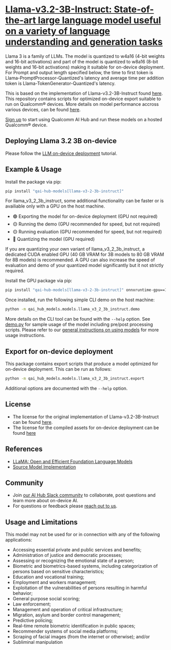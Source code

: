 # [Llama-v3.2-3B-Instruct: State-of-the-art large language model useful on a variety of language understanding and generation tasks](https://aihub.qualcomm.com/models/llama_v3_2_3b_instruct)

Llama 3 is a family of LLMs. The model is quantized to w4a16 (4-bit weights and 16-bit activations) and part of the model is quantized to w8a16 (8-bit weights and 16-bit activations) making it suitable for on-device deployment. For Prompt and output length specified below, the time to first token is Llama-PromptProcessor-Quantized's latency and average time per addition token is Llama-TokenGenerator-Quantized's latency.

This is based on the implementation of Llama-v3.2-3B-Instruct found [here](https://huggingface.co/meta-llama/Llama-3.2-3B-Instruct/). This repository contains scripts for optimized on-device
export suitable to run on Qualcomm® devices. More details on model performance
accross various devices, can be found [here](https://aihub.qualcomm.com/models/llama_v3_2_3b_instruct).

[Sign up](https://myaccount.qualcomm.com/signup) to start using Qualcomm AI Hub and run these models on a hosted Qualcomm® device.

## Deploying Llama 3.2 3B on-device

Please follow the [LLM on-device deployment](https://github.com/quic/ai-hub-apps/tree/main/tutorials/llm_on_genie) tutorial.



## Example & Usage

Install the package via pip:
```bash
pip install "qai-hub-models[llama-v3-2-3b-instruct]"
```

For llama_v3_2_3b_instruct, some additional functionality can be faster or is availiable
only with a GPU on the host machine.

- 🟢 Exporting the model for on-device deployment (GPU not required)
- 🟡 Running the demo (GPU recommended for speed, but not required)
- 🟡 Running evaluation (GPU recommended for speed, but not required)
- 🔴 Quantizing the model (GPU required)

If you are quantizing your own variant of llama_v3_2_3b_instruct, a dedicated CUDA enabled
GPU (40 GB VRAM for 3B models to 80 GB VRAM for 8B models) is recommended. A GPU
can also increase the speed of evaluation and demo of your quantized model
significantly but it not strictly required.

Install the GPU package via pip:
```bash
pip install "qai-hub-models[llama-v3-2-3b-instruct]" onnxruntime-gpu==1.22 https://github.com/quic/aimet/releases/download/2.14.0/aimet_onnx-2.14.0+cu121-cp310-cp310-manylinux_2_34_x86_64.whl -f https://download.pytorch.org/whl/torch_stable.html
```



Once installed, run the following simple CLI demo on the host machine:

```bash
python -m qai_hub_models.models.llama_v3_2_3b_instruct.demo
```
More details on the CLI tool can be found with the `--help` option. See
[demo.py](demo.py) for sample usage of the model including pre/post processing
scripts. Please refer to our [general instructions on using
models](../../../#getting-started) for more usage instructions.

## Export for on-device deployment

This package contains export scripts that produce a model optimized for
on-device deployment. This can be run as follows:

```bash
python -m qai_hub_models.models.llama_v3_2_3b_instruct.export
```
Additional options are documented with the `--help` option.


## License
* The license for the original implementation of Llama-v3.2-3B-Instruct can be found
  [here](https://huggingface.co/meta-llama/Llama-3.2-3B-Instruct/blob/main/LICENSE.txt).
* The license for the compiled assets for on-device deployment can be found [here](https://huggingface.co/meta-llama/Llama-3.2-3B-Instruct/blob/main/LICENSE.txt)


## References
* [LLaMA: Open and Efficient Foundation Language Models](https://www.llama.com/docs/model-cards-and-prompt-formats/llama3_2/)
* [Source Model Implementation](https://huggingface.co/meta-llama/Llama-3.2-3B-Instruct/)



## Community
* Join [our AI Hub Slack community](https://aihub.qualcomm.com/community/slack) to collaborate, post questions and learn more about on-device AI.
* For questions or feedback please [reach out to us](mailto:ai-hub-support@qti.qualcomm.com).


## Usage and Limitations

This model may not be used for or in connection with any of the following applications:

- Accessing essential private and public services and benefits;
- Administration of justice and democratic processes;
- Assessing or recognizing the emotional state of a person;
- Biometric and biometrics-based systems, including categorization of persons based on sensitive characteristics;
- Education and vocational training;
- Employment and workers management;
- Exploitation of the vulnerabilities of persons resulting in harmful behavior;
- General purpose social scoring;
- Law enforcement;
- Management and operation of critical infrastructure;
- Migration, asylum and border control management;
- Predictive policing;
- Real-time remote biometric identification in public spaces;
- Recommender systems of social media platforms;
- Scraping of facial images (from the internet or otherwise); and/or
- Subliminal manipulation
